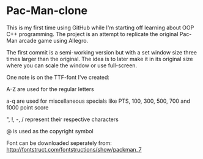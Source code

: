 Pac-Man-clone
=============

This is my first time using GitHub while I'm starting off learning about OOP C++ programming. The project is an attempt to replicate the original Pac-Man arcade game using Allegro.

The first commit is a semi-working version but with a set window size three times larger than the original. The idea is to later make it in its original size where you can scale the window or use full-screen.

One note is on the TTF-font I've created:

A-Z are used for the regular letters


a-q are used for miscellaneous specials like PTS, 100, 300, 500, 700 and 1000 point score


", !, -, / represent their respective characters


@ is used as the copyright symbol

Font can be downloaded seperately from: http://fontstruct.com/fontstructions/show/packman_7
